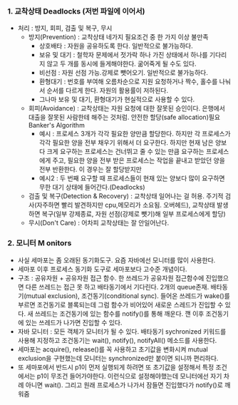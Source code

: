 ### 1. 교착상태 Deadlocks (저번 파일에 이어서)

- 처리 : 방지, 회피, 검출 및 복구, 무시
  - 방지(Prevention) : 교착상태 네가지 필요조건 중 한 가지 이상 불만족
    - 상호배타 : 자원을 공유하도록 한다. 일반적으로 불가능하다. 
    - 보유 및 대기 : 철학자 문제에서 젓가락 하나 가진 상태에서 하나를 기다리지 않고 두 개를 동시에 들게해야한다. 굶어죽게 될 수도 있다. 
    - 비선점 : 자원 선점 가능.강제로 뺏어오기. 일반적으로 불가능하다.
    - 환형대기 : 번호를 부여해 오름차순으로 지원 요청하거나 짝수, 홀수를 나눠서 순서를 다르게 한다. 자원의 활용률이 저하된다.
    - 그나마 보유 및 대기, 환형대기가 현실적으로 사용할 수 있다.
  - 회피(Avoidance) : 교착상태는 자원 요청에 대한 잘못된 승인이다. 은행에서 대출을 잘못된 사람한테 해주는 것처럼. 안전한 할당(safe allocation)필요 Banker's Algorithm
    - 예시 : 프로세스 3개가 각각 필요한 양만큼 할당한다. 하지만 각 프로세스가 각각 필요한 양을 전부 채우기 위해서 더 요구한다. 하지만 현재 남은 양보다 크게 요구하는 프로세스는 건너뛰고 줄 수 있는 만큼 요구하는 프로세스에게 주고, 필요한 양을 전부 받은 프로세스는 작업을 끝내고 받았던 양을 전부 반환한다. 이 경우는 잘 할당받지만
    - 예시2 : 두 번째 요구할 때 프로세스들이 현재 있는 양보다 많이 요구하면 무한 대기 상태에 들어간다.(Deadlocks)
  - 검출 및 복구(Detection & Recovery) : 교착상태 일어나는 걸 허용. 주기적 검사(자주하면 빨리 발견하지만 cpu,메모리가 소요됨. 오버헤드), 교착상태 발생하면 복구(일부 강제종료, 자원 선점(강제로 뺏기)해 일부 프로세스에게 할당)
  - 무시(Don't Care) : 어차피 교착상태는 잘 안일어난다. 



### 2.  모니터  M onitors

- 사실 세마포는 좀 오래된 동기화도구. 요즘 자바에선 모니터를 많이 사용한다.
- 세마포 이후  프로세스 동기화 도구로 세마포보다 고수준 개념이다.
- 구조 : 공유자원 + 공유자원 접근 함수. 한 쓰레드가 공유자원 접근함수에 진입했으면 다른 쓰레드는 접근 못 하고 배타동기에서 기다린다. 2개의 queue존재. 배타동기(mutual exclusion), 조건동기(conditional sync).  들어온 쓰레드가 wake()를 부르면 조건동기로 블록되는데 그럼 함수가 비어있어 새로운 스레드가 진입할 수 있다. 새 쓰레드는 조건동기에 있는 함수를 notify()를 통해 깨운다. 깬 이후 조건동기에 있는 쓰레드가 나가면 진입할 수 있다.
- 자바 모니터 : 모든 객체가 모니터가 될 수 있다. 배타동기 sychronized 키워드를 사용해 지정하고 조건동기는 wait(), notify(), notifyAll() 메소드를 사용한다.
- 세마포는 acquire(), release()를 꼭 사용하고 초기값을 변화시켜 mutual exclusion을 구현했는데 모니터는 synchronized만 붙이면 되니까 편리하다.
- 또 세마포에서 반드시 p1이 먼저 실행되게 하려면 또 초기값을 설정해서 특정 조건에서는 p1이 무조건 들어가야한다. 이런식으로 설정해야했는데 모니터에선 자기 차례 아니면 wait(). 그리고 원래 프로세스가 나가서 잠들면 진입했다가 notify()로 깨워줌 